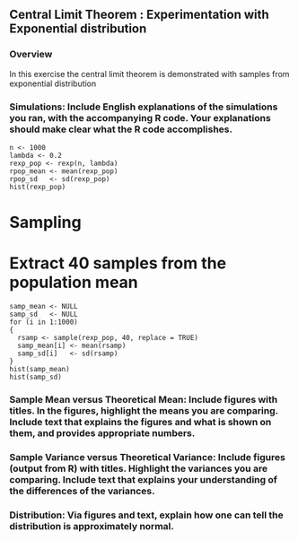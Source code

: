 ## Central Limit Theorem : Experimentation with Exponential distribution

### Overview
   In this exercise the central limit theorem is demonstrated with samples from exponential distribution
### Simulations: Include English explanations of the simulations you ran, with the accompanying R code. Your explanations should make clear what the R code accomplishes.
```{r}
n <- 1000
lambda <- 0.2
rexp_pop <- rexp(n, lambda)
rpop_mean <- mean(rexp_pop)
rpop_sd   <- sd(rexp_pop)
hist(rexp_pop)
```

# Sampling
# Extract 40 samples from the population mean

```{r}
samp_mean <- NULL
samp_sd   <- NULL
for (i in 1:1000)
{
  rsamp <- sample(rexp_pop, 40, replace = TRUE)
  samp_mean[i] <- mean(rsamp)
  samp_sd[i]   <- sd(rsamp)
}
hist(samp_mean)
hist(samp_sd)
```

### Sample Mean versus Theoretical Mean: Include figures with titles. In the figures, highlight the means you are comparing. Include text that explains the figures and what is shown on them, and provides appropriate numbers.
### Sample Variance versus Theoretical Variance: Include figures (output from R) with titles. Highlight the variances you are comparing. Include text that explains your understanding of the differences of the variances.
### Distribution: Via figures and text, explain how one can tell the distribution is approximately normal.
